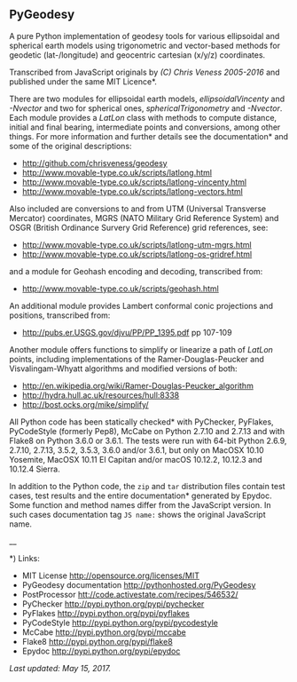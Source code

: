 ## PyGeodesy

A pure Python implementation of geodesy tools for various ellipsoidal
and spherical earth models using trigonometric and vector-based methods
for geodetic (lat-/longitude) and geocentric cartesian (x/y/z) coordinates.

Transcribed from JavaScript originals by _(C) Chris Veness 2005-2016_
and published under the same MIT Licence*.

There are two modules for ellipsoidal earth models, _ellipsoidalVincenty_
and _-Nvector_ and two for spherical ones, _sphericalTrigonometry_ and
_-Nvector_.  Each module provides a _LatLon_ class with methods to compute
distance, initial and final bearing, intermediate points and conversions,
among other things.  For more information and further details see the
documentation* and some of the original descriptions:

- <http://github.com/chrisveness/geodesy>
- <http://www.movable-type.co.uk/scripts/latlong.html>
- <http://www.movable-type.co.uk/scripts/latlong-vincenty.html>
- <http://www.movable-type.co.uk/scripts/latlong-vectors.html>

Also included are conversions to and from UTM (Universal Transverse Mercator)
coordinates, MGRS (NATO Military Grid Reference System) and OSGR (British
Ordinance Survery Grid Reference) grid references, see:

- <http://www.movable-type.co.uk/scripts/latlong-utm-mgrs.html>
- <http://www.movable-type.co.uk/scripts/latlong-os-gridref.html>

and a module for Geohash encoding and decoding, transcribed from:

- <http://www.movable-type.co.uk/scripts/geohash.html>

An additional module provides Lambert conformal conic projections
and positions, transcribed from:

- <http://pubs.er.USGS.gov/djvu/PP/PP_1395.pdf> pp 107-109

Another module offers functions to simplify or linearize a path of
_LatLon_ points, including implementations of the Ramer-Douglas-Peucker
and Visvalingam-Whyatt algorithms and modified versions of both:

- <http://en.wikipedia.org/wiki/Ramer-Douglas-Peucker_algorithm>
- <http://hydra.hull.ac.uk/resources/hull:8338>
- <http://bost.ocks.org/mike/simplify/>

All Python code has been statically checked* with PyChecker, PyFlakes,
PyCodeStyle (formerly Pep8), McCabe on Python 2.7.10 and 2.7.13
and with Flake8 on Python 3.6.0 or 3.6.1.  The tests were run with 64-bit
Python 2.6.9, 2.7.10, 2.7.13, 3.5.2, 3.5.3, 3.6.0 and/or 3.6.1, but only
on MacOSX 10.10 Yosemite, MacOSX 10.11 El Capitan and/or macOS 10.12.2,
10.12.3 and 10.12.4 Sierra.

In addition to the Python code, the ```zip``` and ```tar``` distribution
files contain test cases, test results and the entire documentation*
generated by Epydoc.  Some function and method names differ from the
JavaScript version.  In such cases documentation tag ```JS name:``` shows
the original JavaScript name.

__

*) Links:
 - MIT License <http://opensource.org/licenses/MIT>
 - PyGeodesy documentation <http://pythonhosted.org/PyGeodesy>
 - PostProcessor <htt://code.activestate.com/recipes/546532/>
 - PyChecker <http://pypi.python.org/pypi/pychecker>
 - PyFlakes <http://pypi.python.org/pypi/pyflakes>
 - PyCodeStyle <http://pypi.python.org/pypi/pycodestyle>
 - McCabe <http://pypi.python.org/pypi/mccabe>
 - Flake8 <http://pypi.python.org/pypi/flake8>
 - Epydoc <http://pypi.python.org/pypi/epydoc>

_Last updated: May 15, 2017._
